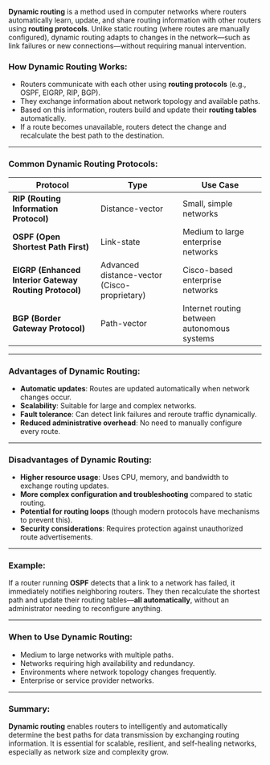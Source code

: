**Dynamic routing** is a method used in computer networks where routers automatically learn, update, and share routing information with other routers using **routing protocols**. Unlike static routing (where routes are manually configured), dynamic routing adapts to changes in the network—such as link failures or new connections—without requiring manual intervention.

### How Dynamic Routing Works:

- Routers communicate with each other using **routing protocols** (e.g., OSPF, EIGRP, RIP, BGP).
- They exchange information about network topology and available paths.
- Based on this information, routers build and update their **routing tables** automatically.
- If a route becomes unavailable, routers detect the change and recalculate the best path to the destination.

---

### Common Dynamic Routing Protocols:

| Protocol                                               | Type                                         | Use Case                                    |
| ------------------------------------------------------ | -------------------------------------------- | ------------------------------------------- |
| **RIP (Routing Information Protocol)**                 | Distance-vector                              | Small, simple networks                      |
| **OSPF (Open Shortest Path First)**                    | Link-state                                   | Medium to large enterprise networks         |
| **EIGRP (Enhanced Interior Gateway Routing Protocol)** | Advanced distance-vector (Cisco-proprietary) | Cisco-based enterprise networks             |
| **BGP (Border Gateway Protocol)**                      | Path-vector                                  | Internet routing between autonomous systems |

---

### Advantages of Dynamic Routing:

- **Automatic updates**: Routes are updated automatically when network changes occur.
- **Scalability**: Suitable for large and complex networks.
- **Fault tolerance**: Can detect link failures and reroute traffic dynamically.
- **Reduced administrative overhead**: No need to manually configure every route.

---

### Disadvantages of Dynamic Routing:

- **Higher resource usage**: Uses CPU, memory, and bandwidth to exchange routing updates.
- **More complex configuration and troubleshooting** compared to static routing.
- **Potential for routing loops** (though modern protocols have mechanisms to prevent this).
- **Security considerations**: Requires protection against unauthorized route advertisements.

---

### Example:

If a router running **OSPF** detects that a link to a network has failed, it immediately notifies neighboring routers. They then recalculate the shortest path and update their routing tables—**all automatically**, without an administrator needing to reconfigure anything.

---

### When to Use Dynamic Routing:

- Medium to large networks with multiple paths.
- Networks requiring high availability and redundancy.
- Environments where network topology changes frequently.
- Enterprise or service provider networks.

---

### Summary:

**Dynamic routing** enables routers to intelligently and automatically determine the best paths for data transmission by exchanging routing information. It is essential for scalable, resilient, and self-healing networks, especially as network size and complexity grow.

